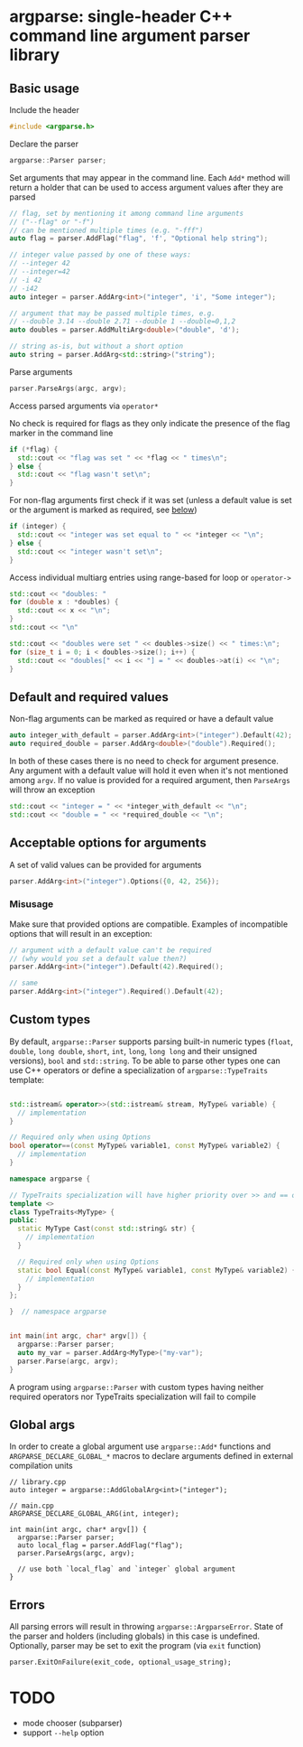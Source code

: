 # argparse: single-header C++ command line argument parser library
## Basic usage
Include the header
```cpp
#include <argparse.h>
```

Declare the parser
```cpp
argparse::Parser parser;
```

Set arguments that may appear in the command line. Each `Add*` method will
return a holder that can be used to access argument values after they are parsed
```cpp
// flag, set by mentioning it among command line arguments
// ("--flag" or "-f")
// can be mentioned multiple times (e.g. "-fff")
auto flag = parser.AddFlag("flag", 'f', "Optional help string");

// integer value passed by one of these ways:
// --integer 42
// --integer=42
// -i 42
// -i42
auto integer = parser.AddArg<int>("integer", 'i', "Some integer");

// argument that may be passed multiple times, e.g.
// --double 3.14 --double 2.71 --double 1 --double=0,1,2
auto doubles = parser.AddMultiArg<double>("double", 'd');

// string as-is, but without a short option
auto string = parser.AddArg<std::string>("string");
```

Parse arguments
```cpp
parser.ParseArgs(argc, argv);
```

Access parsed arguments via `operator*`

No check is required for flags as they only indicate the presence of the flag
marker in the command line
```cpp
if (*flag) {
  std::cout << "flag was set " << *flag << " times\n";
} else {
  std::cout << "flag wasn't set\n";
}
```

For non-flag arguments first check if it was set (unless a default value is set
or the argument is marked as required, see
[below](#default-and-required-values))
```cpp
if (integer) {
  std::cout << "integer was set equal to " << *integer << "\n";
} else {
  std::cout << "integer wasn't set\n";
}
```

Access individual multiarg entries using range-based for loop or `operator->`
```cpp
std::cout << "doubles: "
for (double x : *doubles) {
  std::cout << x << "\n";
}
std::cout << "\n"

std::cout << "doubles were set " << doubles->size() << " times:\n";
for (size_t i = 0; i < doubles->size(); i++) {
  std::cout << "doubles[" << i << "] = " << doubles->at(i) << "\n";
}
```

## Default and required values
Non-flag arguments can be marked as required or have a default value
```cpp
auto integer_with_default = parser.AddArg<int>("integer").Default(42);
auto required_double = parser.AddArg<double>("double").Required();
```

In both of these cases there is no need to check for argument presence. Any
argument with a default value will hold it even when it's not mentioned among
`argv`. If no value is provided for a required argument, then `ParseArgs` will
throw an exception
```cpp
std::cout << "integer = " << *integer_with_default << "\n";
std::cout << "double = " << *required_double << "\n";
```

## Acceptable options for arguments
A set of valid values can be provided for arguments
```cpp
parser.AddArg<int>("integer").Options({0, 42, 256});
```

### Misusage
Make sure that provided options are compatible. Examples of incompatible
options that will result in an exception:
```cpp
// argument with a default value can't be required
// (why would you set a default value then?)
parser.AddArg<int>("integer").Default(42).Required();

// same
parser.AddArg<int>("integer").Required().Default(42);
```

## Custom types
By default, `argparse::Parser` supports parsing built-in numeric types (`float`,
`double`, `long double`, `short`, `int`, `long`, `long long` and their unsigned
versions), `bool` and `std::string`. To be able to parse other types one can use
C++ operators or define a specialization of `argparse::TypeTraits` template:
```cpp

std::istream& operator>>(std::istream& stream, MyType& variable) {
  // implementation
}

// Required only when using Options
bool operator==(const MyType& variable1, const MyType& variable2) {
  // implementation
}

namespace argparse {

// TypeTraits specialization will have higher priority over >> and == operators
template <>
class TypeTraits<MyType> {
public:
  static MyType Cast(const std::string& str) {
    // implementation
  }

  // Required only when using Options
  static bool Equal(const MyType& variable1, const MyType& variable2) {
    // implementation
  }
};

}  // namespace argparse


int main(int argc, char* argv[]) {
  argparse::Parser parser;
  auto my_var = parser.AddArg<MyType>("my-var");
  parser.Parse(argc, argv);
}
```

A program using `argparse::Parser` with custom types having neither required
operators nor TypeTraits specialization will fail to compile

## Global args
In order to create a global argument use `argparse::Add*` functions and
`ARGPARSE_DECLARE_GLOBAL_*` macros to declare arguments defined in external
compilation units
```
// library.cpp
auto integer = argparse::AddGlobalArg<int>("integer");

// main.cpp
ARGPARSE_DECLARE_GLOBAL_ARG(int, integer);

int main(int argc, char* argv[]) {
  argparse::Parser parser;
  auto local_flag = parser.AddFlag("flag");
  parser.ParseArgs(argc, argv);

  // use both `local_flag` and `integer` global argument
}
```

## Errors
All parsing errors will result in throwing `argparse::ArgparseError`. State of
the parser and holders (including globals) in this case is undefined.
Optionally, parser may be set to exit the program (via `exit` function)
```
parser.ExitOnFailure(exit_code, optional_usage_string);
```

# TODO
* mode chooser (subparser)
* support `--help` option
